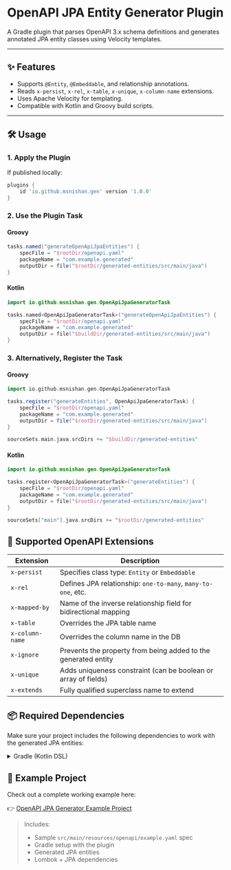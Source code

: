 # OpenAPI JPA Entity Generator Plugin

A Gradle plugin that parses OpenAPI 3.x schema definitions and generates annotated JPA entity classes using Velocity templates.

---

## ✨ Features

- Supports `@Entity`, `@Embeddable`, and relationship annotations.
- Reads `x-persist`, `x-rel`, `x-table`, `x-unique`, `x-column-name` extensions.
- Uses Apache Velocity for templating.
- Compatible with Kotlin and Groovy build scripts.

---

## 🛠 Usage

### 1. Apply the Plugin

If published locally:

```groovy
plugins {
    id 'io.github.msnishan.gen' version '1.0.0'
}
```

### 2. Use the Plugin Task
#### Groovy
```groovy
tasks.named("generateOpenApiJpaEntities") {
    specFile = "$rootDir/openapi.yaml"
    packageName = "com.example.generated"
    outputDir = file("$rootDir/generated-entities/src/main/java")
}
```
#### Kotlin
```kotlin
import io.github.msnishan.gen.OpenApiJpaGeneratorTask

tasks.named<OpenApiJpaGeneratorTask>("generateOpenApiJpaEntities") {
    specFile = "$rootDir/openapi.yaml"
    packageName = "com.example.generated"
    outputDir = file("$buildDir/generated-entities/src/main/java")
}
```


### 3. Alternatively, Register the Task

#### Groovy
```groovy
import io.github.msnishan.gen.OpenApiJpaGeneratorTask

tasks.register("generateEntities", OpenApiJpaGeneratorTask) {
    specFile = "$rootDir/openapi.yaml"
    packageName = "com.example.generated"
    outputDir = file("$rootDir/generated-entities/src/main/java")
}

sourceSets.main.java.srcDirs += "$buildDir/generated-entities"
```
#### Kotlin
```kotlin
import io.github.msnishan.gen.OpenApiJpaGeneratorTask

tasks.register<OpenApiJpaGeneratorTask>("generateEntities") {
    specFile = "$rootDir/openapi.yaml"
    packageName = "com.example.generated"
    outputDir = file("$rootDir/generated-entities/src/main/java")
}

sourceSets["main"].java.srcDirs += "$rootDir/generated-entities"

```
## 🔧 Supported OpenAPI Extensions

| Extension       | Description                                                      |
|-----------------|------------------------------------------------------------------|
| `x-persist`     | Specifies class type: `Entity` or `Embeddable`                   |
| `x-rel`         | Defines JPA relationship: `one-to-many`, `many-to-one`, etc.     |
| `x-mapped-by`   | Name of the inverse relationship field for bidirectional mapping |
| `x-table`       | Overrides the JPA table name                                     |
| `x-column-name` | Overrides the column name in the DB                              |
| `x-ignore`      | Prevents the property from being added to the generated entity   |
| `x-unique`      | Adds uniqueness constraint (can be boolean or array of fields)   |
| `x-extends`     | Fully qualified superclass name to extend                        |

## 📦 Required Dependencies

Make sure your project includes the following dependencies to work with the generated JPA entities:

<details>
<summary>Gradle (Kotlin DSL)</summary>

```kotlin
dependencies {
    implementation("jakarta.persistence:jakarta.persistence-api:3.1.0")
    compileOnly("org.projectlombok:lombok:1.18.32")
    annotationProcessor("org.projectlombok:lombok:1.18.32")
}
```
</details>

## 🔗 Example Project

Check out a complete working example here:

👉 [OpenAPI JPA Generator Example Project](https://github.com/msnishan/openapi-jpa-generator-example)

> Includes:
> - Sample `src/main/resources/openapi/example.yaml` spec
> - Gradle setup with the plugin
> - Generated JPA entities
> - Lombok + JPA dependencies

